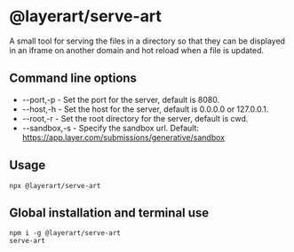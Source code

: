 # @layerart/serve-art

A small tool for serving the files in a directory so that they can be displayed in an iframe on another domain and hot reload when a file is updated.

## Command line options

- --port,-p - Set the port for the server, default is 8080.
- --host,-h - Set the host for the server, default is 0.0.0.0 or 127.0.0.1.
- --root,-r - Set the root directory for the server, default is cwd.
- --sandbox,-s - Specify the sandbox url. Default: https://app.layer.com/submissions/generative/sandbox

## Usage

```shell
npx @layerart/serve-art
```

## Global installation and terminal use

```shell
npm i -g @layerart/serve-art
serve-art
```
